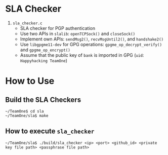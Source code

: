 # SLA Checker

1. `sla_checker.c`
    * SLA checker for PGP authentication
    * Use two APIs in `slalib`: `openTCPSock()` and `closeSock()`
    * Implement own APIs: `sendMsg2()`, `recvMsgUntil2()`, and `handshake2()`
    * Use `libgpgme11-dev` for GPG operations: `gpgme_op_decrypt_verify()` and `gpgme_op_encrypt()`
    * Assume that the public key of `bank` is imported in GPG (`uid`: `Happyhacking TeamOne`)

# How to Use
## Build the SLA Checkers
```
~/TeamOne$ cd sla
~/TeamOne/sla$ make
```

## How to execute `sla_checker`
```
~/TeamOne/sla$ ./build/sla_checker <ip> <port> <github_id> <private key file path> <passphrase file path>
```
